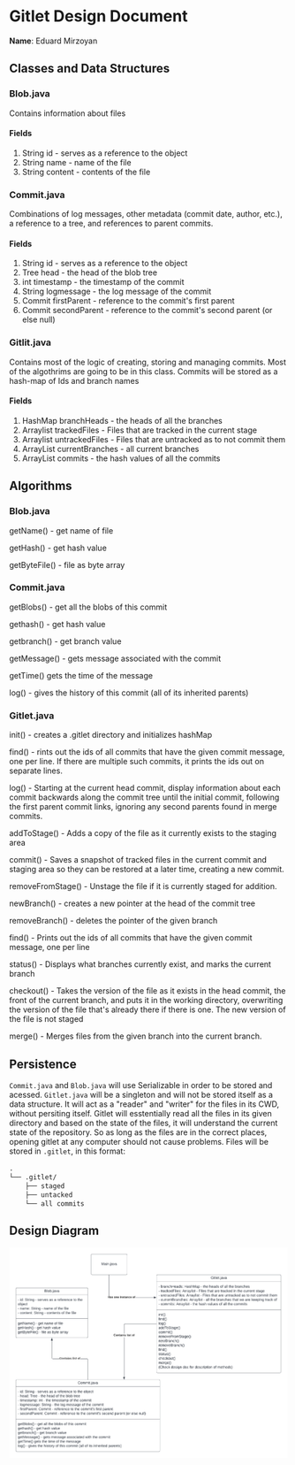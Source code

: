 # Gitlet Design Document

**Name**: Eduard Mirzoyan

## Classes and Data Structures

### Blob.java
Contains information about files

#### Fields

1. String id - serves as a reference to the object
2. String name - name of the file
3. String content - contents of the file

### Commit.java
Combinations of log messages, other metadata (commit date, author, etc.), a reference to a tree, and references to parent commits.

#### Fields

1. String id - serves as a reference to the object
2. Tree head - the head of the blob tree
3. int timestamp - the timestamp of the commit
4. String logmessage - the log message of the commit
5. Commit firstParent - reference to the commit's first parent
6. Commit secondParent - reference to the commit's second parent (or else null)

### Gitlit.java
Contains most of the logic of creating, storing and managing commits. Most of the algothrims are going to be in this class. Commits will be stored as a hash-map of Ids and branch names

#### Fields
1. HashMap branchHeads - the heads of all the branches
2. Arraylist trackedFiles - Files that are tracked in the current stage
3. Arraylist untrackedFiles - Files that are untracked as to not commit them
4. ArrayList currentBranches - all current branches
5. ArrayList commits - the hash values of all the commits

## Algorithms

### Blob.java
getName() - get name of file

getHash() - get hash value

getByteFile() - file as byte array

### Commit.java
getBlobs() - get all the blobs of this commit

gethash() - get hash value

getbranch() - get branch value

getMessage() - gets message associated with the commit

getTime() gets the time of the message

log() - gives the history of this commit (all of its inherited parents)

### Gitlet.java
init() - creates a .gitlet directory and initializes hashMap

find() - rints out the ids of all commits that have the given commit message, one per line. If there are multiple such commits, it prints the ids out on separate lines.

log() - Starting at the current head commit, display information about each commit backwards along the commit tree until the initial commit, following the first parent commit links, ignoring any second parents found in merge commits.

addToStage() - Adds a copy of the file as it currently exists to the staging area

commit() - Saves a snapshot of tracked files in the current commit and staging area so they can be restored at a later time, creating a new commit. 

removeFromStage() - Unstage the file if it is currently staged for addition.

newBranch() - creates a new pointer at the head of the commit tree

removeBranch() - deletes the pointer of the given branch

find() - Prints out the ids of all commits that have the given commit message, one per line

status() - Displays what branches currently exist, and marks the current branch

checkout() - Takes the version of the file as it exists in the head commit, the front of the current branch, and puts it in the working directory, overwriting the version of the file that's already there if there is one. The new version of the file is not staged

merge() - Merges files from the given branch into the current branch.

## Persistence

`Commit.java` and `Blob.java` will use Serializable in order to be stored and acessed. `Gitlet.java` will be a singleton and will not be stored itself as a data structure. It will act as a "reader" and "writer" for the files in its CWD, without persiting itself. Gitlet will esstentially read all the files in its given directory and based on the state of the files, it will understand the current state of the repository. So as long as the files are in the correct places, opening gitlet at any computer should not cause problems. Files will be stored in `.gitlet`, in this format:

    .
    └── .gitlet/
        ├── staged
        ├── untacked
        └── all commits


## Design Diagram

![Gitlet UML](gitlet-design.png)